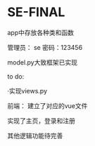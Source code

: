 # SE-FINAL
app中存放各种类和函数

管理员： se 密码：123456

model.py大致框架已实现

to do: 

·实现views.py



前端：
建立了对应的vue文件

实现了主页，登录和注册

其他逻辑功能待完善
